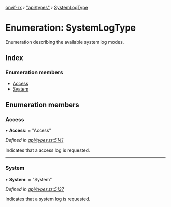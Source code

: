 [onvif-rx](../README.md) › ["api/types"](../modules/_api_types_.md) › [SystemLogType](_api_types_.systemlogtype.md)

# Enumeration: SystemLogType

Enumeration describing the available system log modes.

## Index

### Enumeration members

* [Access](_api_types_.systemlogtype.md#access)
* [System](_api_types_.systemlogtype.md#system)

## Enumeration members

###  Access

• **Access**: = "Access"

*Defined in [api/types.ts:5141](https://github.com/patrickmichalina/onvif-rx/blob/3e9b152/src/api/types.ts#L5141)*

Indicates that a access log is requested.

___

###  System

• **System**: = "System"

*Defined in [api/types.ts:5137](https://github.com/patrickmichalina/onvif-rx/blob/3e9b152/src/api/types.ts#L5137)*

Indicates that a system log is requested.
